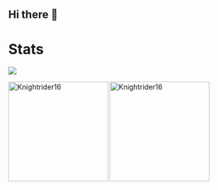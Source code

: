 ## Hi there 👋

<!--
**Knightrider16/Knightrider16** is a ✨ _special_ ✨ repository because its `README.md` (this file) appears on your GitHub profile.

Here are some ideas to get you started:

- 🔭 I’m currently working on ...
- 🌱 I’m currently learning ...
- 👯 I’m looking to collaborate on ...
- 🤔 I’m looking for help with ...
- 💬 Ask me about ...
- 📫 How to reach me: ...
- 😄 Pronouns: ...
- ⚡ Fun fact: ...
-->

# Stats
![](https://komarev.com/ghpvc/?username=Knightrider16)

<p><img align="left" height=200 src="https://github-readme-stats.vercel.app/api?username=Knightrider16&show_icons=true&theme=gotham&include_all_commits=true" alt="Knightrider16" /></p>

<p><img align="center" height=200 src="https://github-readme-stats.vercel.app/api/top-langs?username=Knightrider16&show_icons=true&locale=en&layout=compact&theme=gotham&langs_count=10&&card_width=500" alt="Knightrider16" /></p>
